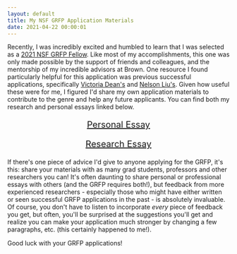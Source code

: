 ```yaml
---
layout: default
title: My NSF GRFP Application Materials
date: 2021-04-22 00:00:01
---
```


Recently, I was incredibly excited and humbled to learn that I was selected as a [2021 NSF GRFP Fellow](https://www.nsfgrfp.org/). Like most of my accomplishments, this one was only made possible by the support of friends and colleagues, and the mentorship of my incredible advisors at Brown. One resource I found particularly helpful for this application was previous successful applications, specifically [Victoria Dean's](https://vdean.github.io/) and [Nelson Liu's](https://blog.nelsonliu.me/2020/10/13/nsf-grfp-materials/). Given how useful these were for me, I figured I'd share my own application materials to contribute to the genre and help any future applicants. You can find both my research and personal essays linked below.

<div style="text-align: center"> 

<a href="/misc_files/GRFP_personal.pdf"> <p style="font-size:20px"> Personal Essay </p> </a>
<a href="/misc_files/GRFP_research.pdf"> <p style="font-size:20px"> Research Essay </p> </a>

</div>

If there's one piece of advice I'd give to anyone applying for the GRFP, it's this: share your materials with as many grad students, professors and other researchers you can! It's often daunting to share personal or professional essays with others (and the GRFP requires both!), but feedback from more experienced researchers - especially those who might have either written or seen successful GRFP applications in the past - is absolutely invaluable. Of course, you don't have to listen to incorporate *every* piece of feedback you get, but often, you'll be surprised at the suggestions you'll get and realize you can make your application much stronger by changing a few paragraphs, etc. (this certainly happened to me!).

Good luck with your GRFP applications!